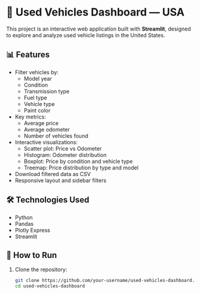 # 🚗 Used Vehicles Dashboard — USA

This project is an interactive web application built with **Streamlit**, designed to explore and analyze used vehicle listings in the United States.

## 📊 Features

- Filter vehicles by:
  - Model year
  - Condition
  - Transmission type
  - Fuel type
  - Vehicle type
  - Paint color
- Key metrics:
  - Average price
  - Average odometer
  - Number of vehicles found
- Interactive visualizations:
  - Scatter plot: Price vs Odometer
  - Histogram: Odometer distribution
  - Boxplot: Price by condition and vehicle type
  - Treemap: Price distribution by type and model
- Download filtered data as CSV
- Responsive layout and sidebar filters

## 🛠️ Technologies Used

- Python
- Pandas
- Plotly Express
- Streamlit

## 🚀 How to Run

1. Clone the repository:
   ```bash
   git clone https://github.com/your-username/used-vehicles-dashboard.git
   cd used-vehicles-dashboard
